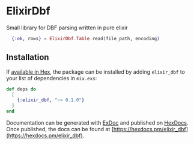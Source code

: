 # ElixirDbf

Small library for DBF parsing written in pure elixir

```elixir
  {:ok, rows} = ElixirDbf.Table.read(file_path, encoding)
```

## Installation

If [available in Hex](https://hex.pm/docs/publish), the package can be installed
by adding `elixir_dbf` to your list of dependencies in `mix.exs`:

```elixir
def deps do
  [
    {:elixir_dbf, "~> 0.1.0"}
  ]
end
```

Documentation can be generated with [ExDoc](https://github.com/elixir-lang/ex_doc)
and published on [HexDocs](https://hexdocs.pm). Once published, the docs can
be found at [https://hexdocs.pm/elixir_dbf](https://hexdocs.pm/elixir_dbf).

